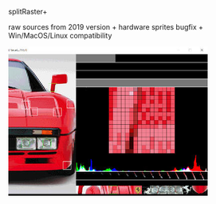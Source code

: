 
splitRaster+

raw sources from 2019 version + hardware sprites bugfix + Win/MacOS/Linux compatibility

![preview](https://github.com/EdouardBERGE/splitRasterPlus/blob/main/split.jpg)

